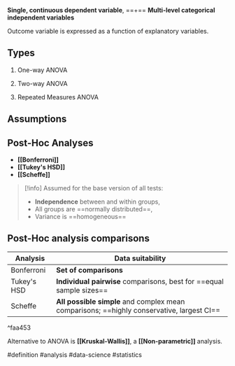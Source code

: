 **Single, continuous dependent variable**,
==+==
**Multi-level categorical independent variables**

Outcome variable is expressed as a function of explanatory variables.

## Types
1. One-way ANOVA

2. Two-way ANOVA

3. Repeated Measures ANOVA


## Assumptions


## Post-Hoc Analyses

- **[[Bonferroni]]**
- **[[Tukey's HSD]]**
- **[[Scheffe]]**

> [!info] Assumed for the base version of all tests:
> - **Independence** between and within groups, 
> - All groups are ==normally distributed==,
> - Variance is ==homogeneous==

## Post-Hoc analysis comparisons

| Analysis    | Data suitability                                                                          |
| ----------- | ----------------------------------------------------------------------------------------- |
| Bonferroni  | **Set of comparisons**                                                                    |
| Tukey's HSD | **Individual pairwise** comparisons, best for ==equal sample sizes==                      |
| Scheffe     | **All possible simple** and complex mean comparisons; ==highly conservative, largest CI== |

^faa453

Alternative to ANOVA is **[[Kruskal-Wallis]]**, a **[[Non-parametric]]** analysis.

#definition #analysis #data-science #statistics 
